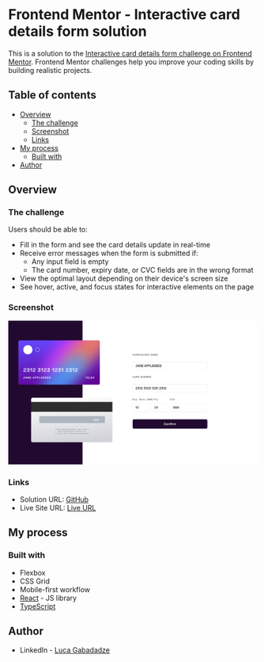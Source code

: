 # Frontend Mentor - Interactive card details form solution

This is a solution to the [Interactive card details form challenge on Frontend Mentor](https://www.frontendmentor.io/challenges/interactive-card-details-form-XpS8cKZDWw). Frontend Mentor challenges help you improve your coding skills by building realistic projects. 

## Table of contents

- [Overview](#overview)
  - [The challenge](#the-challenge)
  - [Screenshot](#screenshot)
  - [Links](#links)
- [My process](#my-process)
  - [Built with](#built-with)
- [Author](#author)

## Overview

### The challenge

Users should be able to:

- Fill in the form and see the card details update in real-time
- Receive error messages when the form is submitted if:
  - Any input field is empty
  - The card number, expiry date, or CVC fields are in the wrong format
- View the optimal layout depending on their device's screen size
- See hover, active, and focus states for interactive elements on the page

### Screenshot

![](./src/images/screenshot.png)


### Links

- Solution URL: [GitHub](https://github.com/gabadadzeluca/interactive-card-form-react)
- Live Site URL: [Live URL](https://gabadadzeluca.github.io/interactive-card-form-react/)

## My process

### Built with

- Flexbox
- CSS Grid
- Mobile-first workflow
- [React](https://reactjs.org/) - JS library
- [TypeScript](https://typescriptlang.org/) 


## Author

- LinkedIn - [Luca Gabadadze](https://www.linkedin.com/in/luca-gabadadze-6068b324a/)


